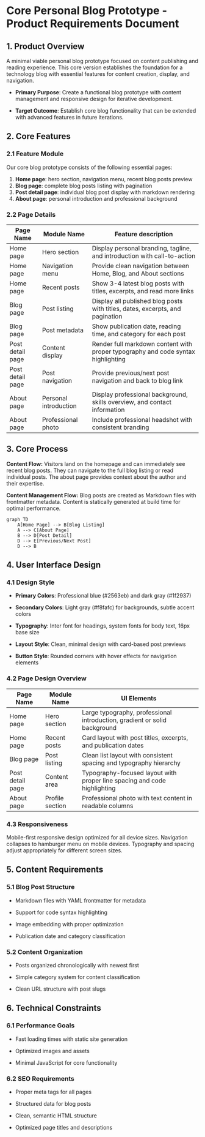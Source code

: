 # Core Personal Blog Prototype - Product Requirements Document

## 1. Product Overview

A minimal viable personal blog prototype focused on content publishing and reading experience. This core version establishes the foundation for a technology blog with essential features for content creation, display, and navigation.

* **Primary Purpose**: Create a functional blog prototype with content management and responsive design for iterative development.

* **Target Outcome**: Establish core blog functionality that can be extended with advanced features in future iterations.

## 2. Core Features

### 2.1 Feature Module

Our core blog prototype consists of the following essential pages:

1. **Home page**: hero section, navigation menu, recent blog posts preview
2. **Blog page**: complete blog posts listing with pagination
3. **Post detail page**: individual blog post display with markdown rendering
4. **About page**: personal introduction and professional background

### 2.2 Page Details

| Page Name        | Module Name           | Feature description                                                              |
| ---------------- | --------------------- | -------------------------------------------------------------------------------- |
| Home page        | Hero section          | Display personal branding, tagline, and introduction with call-to-action         |
| Home page        | Navigation menu       | Provide clean navigation between Home, Blog, and About sections                  |
| Home page        | Recent posts          | Show 3-4 latest blog posts with titles, excerpts, and read more links            |
| Blog page        | Post listing          | Display all published blog posts with titles, dates, excerpts, and pagination    |
| Blog page        | Post metadata         | Show publication date, reading time, and category for each post                  |
| Post detail page | Content display       | Render full markdown content with proper typography and code syntax highlighting |
| Post detail page | Post navigation       | Provide previous/next post navigation and back to blog link                      |
| About page       | Personal introduction | Display professional background, skills overview, and contact information        |
| About page       | Professional photo    | Include professional headshot with consistent branding                           |

## 3. Core Process

**Content Flow:**
Visitors land on the homepage and can immediately see recent blog posts. They can navigate to the full blog listing or read individual posts. The about page provides context about the author and their expertise.

**Content Management Flow:**
Blog posts are created as Markdown files with frontmatter metadata. Content is statically generated at build time for optimal performance.

```mermaid
graph TD
    A[Home Page] --> B[Blog Listing]
    A --> C[About Page]
    B --> D[Post Detail]
    D --> E[Previous/Next Post]
    D --> B
```

## 4. User Interface Design

### 4.1 Design Style

* **Primary Colors**: Professional blue (#2563eb) and dark gray (#1f2937)

* **Secondary Colors**: Light gray (#f8fafc) for backgrounds, subtle accent colors

* **Typography**: Inter font for headings, system fonts for body text, 16px base size

* **Layout Style**: Clean, minimal design with card-based post previews

* **Button Style**: Rounded corners with hover effects for navigation elements

### 4.2 Page Design Overview

| Page Name        | Module Name     | UI Elements                                                               |
| ---------------- | --------------- | ------------------------------------------------------------------------- |
| Home page        | Hero section    | Large typography, professional introduction, gradient or solid background |
| Home page        | Recent posts    | Card layout with post titles, excerpts, and publication dates             |
| Blog page        | Post listing    | Clean list layout with consistent spacing and typography hierarchy        |
| Post detail page | Content area    | Typography-focused layout with proper line spacing and code highlighting  |
| About page       | Profile section | Professional photo with text content in readable columns                  |

### 4.3 Responsiveness

Mobile-first responsive design optimized for all device sizes. Navigation collapses to hamburger menu on mobile devices. Typography and spacing adjust appropriately for different screen sizes.

## 5. Content Requirements

### 5.1 Blog Post Structure

* Markdown files with YAML frontmatter for metadata

* Support for code syntax highlighting

* Image embedding with proper optimization

* Publication date and category classification

### 5.2 Content Organization

* Posts organized chronologically with newest first

* Simple category system for content classification

* Clean URL structure with post slugs

## 6. Technical Constraints

### 6.1 Performance Goals

* Fast loading times with static site generation

* Optimized images and assets

* Minimal JavaScript for core functionality

### 6.2 SEO Requirements

* Proper meta tags for all pages

* Structured data for blog posts

* Clean, semantic HTML structure

* Optimized page titles and descriptions

